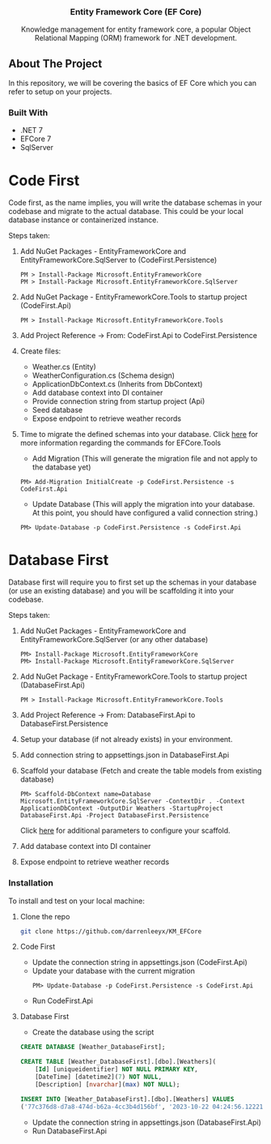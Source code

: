 <!--
*** Readme template extracted from https://github.com/othneildrew/Best-README-Template
-->

<br />
<div align="center">
  <h3 align="center">Entity Framework Core (EF Core)</h3>

  <p align="center">
    Knowledge management for entity framework core, a popular Object Relational Mapping (ORM) framework for .NET development. 
  </p>
</div>

<!-- ABOUT THE PROJECT -->
## About The Project

In this repository, we will be covering the basics of EF Core which you can refer to setup on your projects.

### Built With
- .NET 7
- EFCore 7
- SqlServer

 
# Code First
Code first, as the name implies, you will write the database schemas in your codebase and migrate to the actual database. This could be your local database instance or containerized instance.

Steps taken:

1. Add NuGet Packages - EntityFrameworkCore and EntityFrameworkCore.SqlServer to (CodeFirst.Persistence)

    ```console
    PM > Install-Package Microsoft.EntityFrameworkCore
    PM > Install-Package Microsoft.EntityFrameworkCore.SqlServer
    ```

2. Add NuGet Package - EntityFrameworkCore.Tools to startup project (CodeFirst.Api)
    ```console
    PM > Install-Package Microsoft.EntityFrameworkCore.Tools
    ```
3. Add Project Reference -> From: CodeFirst.Api to CodeFirst.Persistence

4. Create files:
    - Weather.cs (Entity)
    - WeatherConfiguration.cs (Schema design)
    - ApplicationDbContext.cs (Inherits from DbContext)
    - Add database context into DI container
    - Provide connection string from startup project (Api)
    - Seed database
    - Expose endpoint to retrieve weather records

5. Time to migrate the defined schemas into your database. Click [here](efcore-tools) for more information regarding the commands for EFCore.Tools

    - Add Migration (This will generate the migration file and not apply to the database yet)
    ```console
    PM> Add-Migration InitialCreate -p CodeFirst.Persistence -s CodeFirst.Api
    ```

    - Update Database (This will apply the migration into your database. At this point, you should have configured a valid connection string.)
    ```console
    PM> Update-Database -p CodeFirst.Persistence -s CodeFirst.Api
    ```


# Database First
Database first will require you to first set up the schemas in your database (or use an existing database) and you will be scaffolding it into your codebase.

Steps taken:

1. Add NuGet Packages - EntityFrameworkCore and EntityFrameworkCore.SqlServer (or any other database)

    ```console
    PM> Install-Package Microsoft.EntityFrameworkCore
    PM> Install-Package Microsoft.EntityFrameworkCore.SqlServer
    ```

2. Add NuGet Package - EntityFrameworkCore.Tools to startup project (DatabaseFirst.Api)
    ```console
    PM > Install-Package Microsoft.EntityFrameworkCore.Tools
    ```

3. Add Project Reference -> From: DatabaseFirst.Api to DatabaseFirst.Persistence

4. Setup your database (if not already exists) in your environment.

5. Add connection string to appsettings.json in DatabaseFirst.Api

6. Scaffold your database (Fetch and create the table models from existing database)

    ```console
    PM> Scaffold-DbContext name=Database Microsoft.EntityFrameworkCore.SqlServer -ContextDir . -Context ApplicationDbContext -OutputDir Weathers -StartupProject DatabaseFirst.Api -Project DatabaseFirst.Persistence
    ```
    Click [here](efcore-tools) for additional parameters to configure your scaffold.

7. Add database context into DI container

8. Expose endpoint to retrieve weather records

<!-- GETTING STARTED -->
### Installation

To install and test on your local machine:

1. Clone the repo
   ```sh
   git clone https://github.com/darrenleeyx/KM_EFCore
   ```

2. Code First
    - Update the connection string in appsettings.json (CodeFirst.Api)
    - Update your database with the current migration
       ```console
       PM> Update-Database -p CodeFirst.Persistence -s CodeFirst.Api
       ```
    - Run CodeFirst.Api
 
 3. Database First
    - Create the database using the script
    ```sql
    CREATE DATABASE [Weather_DatabaseFirst];
	
	CREATE TABLE [Weather_DatabaseFirst].[dbo].[Weathers](
	    [Id] [uniqueidentifier] NOT NULL PRIMARY KEY,
	    [DateTime] [datetime2](7) NOT NULL,
	    [Description] [nvarchar](max) NOT NULL);

    INSERT INTO [Weather_DatabaseFirst].[dbo].[Weathers] VALUES
    ('77c376d8-d7a8-474d-b62a-4cc3b4d156bf', '2023-10-22 04:24:56.1222162', 'Cloudy');
    ```
    - Update the connection string in appsettings.json (DatabaseFirst.Api)
    - Run DatabaseFirst.Api

<!-- MARKDOWN LINKS & IMAGES -->
<!-- https://www.markdownguide.org/basic-syntax/#reference-style-links -->
[efcore-tools]: https://learn.microsoft.com/en-us/ef/core/cli/powershell
